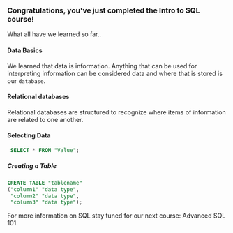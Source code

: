 ### Congratulations, you've just completed the Intro to SQL course!

What all have we learned so far..

#### Data Basics
We learned that data is information. Anything that can be used for interpreting information can be considered data and where that is stored is our `database`.

#### Relational databases
Relational databases are structured to recognize where items of information are related to one another.

#### Selecting Data

```SQL
 SELECT * FROM "Value";
```
##### Creating a Table

```SQL
CREATE TABLE "tablename"
("column1" "data type",
 "column2" "data type",
 "column3" "data type");
```


For more information on SQL stay tuned for our next course: Advanced SQL 101.
